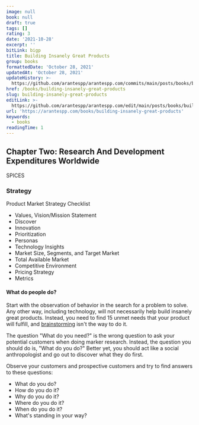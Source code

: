 ```yaml
---
image: null
book: null
draft: true
tags: []
rating: 3
date: '2021-10-28'
excerpt: ''
bitLink: bigp
title: Building Insanely Great Products
group: books
formattedDate: 'October 28, 2021'
updatedAt: 'October 28, 2021'
updateHistory: >-
  https://github.com/arantespp/arantespp.com/commits/main/posts/books/building-insanely-great-products.md
href: /books/building-insanely-great-products
slug: building-insanely-great-products
editLink: >-
  https://github.com/arantespp/arantespp.com/edit/main/posts/books/building-insanely-great-products.md
url: 'https://arantespp.com/books/building-insanely-great-products'
keywords:
  - books
readingTime: 1
---
```


## Chapter Two: Research And Development Expenditures Worldwide

SPICES

### Strategy

Product Market Strategy Checklist

- Values, Vision/Mission Statement
- Discover
- Innovation
- Prioritization
- Personas
- Technology Insights
- Market Size, Segments, and Target Market
- Total Available Market
- Competitive Environment
- Pricing Strategy
- Metrics

#### What do people do?

Start with the observation of behavior in the search for a problem to solve. Any other way, including technology, will not necessarily help build insanely great products. Instead, you need to find 15 unmet needs that your product will fulfill, and [brainstorming](/z/brainstorming) isn't the way to do it.

The question "What do you need?" is the wrong question to ask your potential customers when doing marker research. Instead, the question you should do is, "What do you do?" Better yet, you should act like a social anthropologist and go out to discover what they do first.

Observe your customers and prospective customers and try to find answers to these questions:

- What do you do?
- How do you do it?
- Why do you do it?
- Where do you do it?
- When do you do it?
- What's standing in your way?
